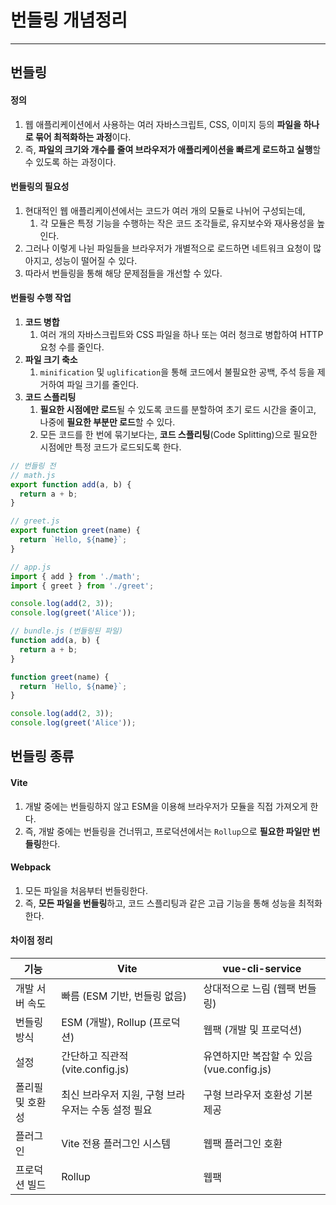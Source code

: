 # 번들링 개념정리

---

>

## 번들링

#### 정의

1. 웹 애플리케이션에서 사용하는 여러 자바스크립트, CSS, 이미지 등의 **파일을 하나로 묶어 최적화하는 과정**이다. 
2. 즉, **파일의 크기와 개수를 줄여 브라우저가 애플리케이션을 빠르게 로드하고 실행**할 수 있도록 하는 과정이다. 

#### 번들링의 필요성

1. 현대적인 웹 애플리케이션에서는 코드가 여러 개의 모듈로 나뉘어 구성되는데, 
   1. 각 모듈은 특정 기능을 수행하는 작은 코드 조각들로, 유지보수와 재사용성을 높인다. 
2. 그러나 이렇게 나뉜 파일들을 브라우저가 개별적으로 로드하면 네트워크 요청이 많아지고, 성능이 떨어질 수 있다.
3. 따라서 번들링을 통해 해당 문제점들을 개선할 수 있다. 

#### 번들링 수행 작업

1. **코드 병합**
   1. 여러 개의 자바스크립트와 CSS 파일을 하나 또는 여러 청크로 병합하여 HTTP 요청 수를 줄인다.
2. **파일 크기 축소**
   1. `minification` 및 `uglification`을 통해 코드에서 불필요한 공백, 주석 등을 제거하여 파일 크기를 줄인다. 
3. **코드 스플리팅**
   1. **필요한 시점에만 로드**될 수 있도록 코드를 분할하여 초기 로드 시간을 줄이고, 나중에 **필요한 부분만 로드**할 수 있다.
   2. 모든 코드를 한 번에 묶기보다는, **코드 스플리팅**(Code Splitting)으로 필요한 시점에만 특정 코드가 로드되도록 한다. 

```js
// 번들링 전
// math.js
export function add(a, b) {
  return a + b;
}

// greet.js
export function greet(name) {
  return `Hello, ${name}`;
}

// app.js
import { add } from './math';
import { greet } from './greet';

console.log(add(2, 3));
console.log(greet('Alice'));
```

```js
// bundle.js (번들링된 파일)
function add(a, b) {
  return a + b;
}

function greet(name) {
  return `Hello, ${name}`;
}

console.log(add(2, 3));
console.log(greet('Alice'));
```

## 번들링 종류

#### Vite 

1. 개발 중에는 번들링하지 않고 ESM을 이용해 브라우저가 모듈을 직접 가져오게 한다.
2. 즉, 개발 중에는 번들링을 건너뛰고, 프로덕션에서는 `Rollup`으로 **필요한 파일만 번들링**한다. 

#### Webpack

1. 모든 파일을 처음부터 번들링한다. 
2. 즉, **모든 파일을 번들링**하고, 코드 스플리팅과 같은 고급 기능을 통해 성능을 최적화한다. 

#### 차이점 정리

| 기능             | Vite                                               | vue-cli-service                           |
| ---------------- | -------------------------------------------------- | ----------------------------------------- |
| 개발 서버 속도   | 빠름 (ESM 기반, 번들링 없음)                       | 상대적으로 느림 (웹팩 번들링)             |
| 번들링 방식      | ESM (개발), Rollup (프로덕션)                      | 웹팩 (개발 및 프로덕션)                   |
| 설정             | 간단하고 직관적 (vite.config.js)                   | 유연하지만 복잡할 수 있음 (vue.config.js) |
| 폴리필 및 호환성 | 최신 브라우저 지원, 구형 브라우저는 수동 설정 필요 | 구형 브라우저 호환성 기본 제공            |
| 플러그인         | Vite 전용 플러그인 시스템                          | 웹팩 플러그인 호환                        |
| 프로덕션 빌드    | Rollup                                             | 웹팩                                      |